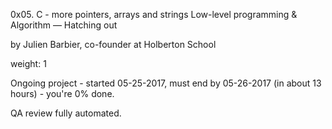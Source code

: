 0x05. C - more pointers, arrays and strings
 Low-level programming & Algorithm ― Hatching out

 by Julien Barbier, co-founder at Holberton School

 weight: 1

 Ongoing project - started 05-25-2017, must end by 05-26-2017
(in about 13 hours) - you're 0% done.

 QA review fully automated.